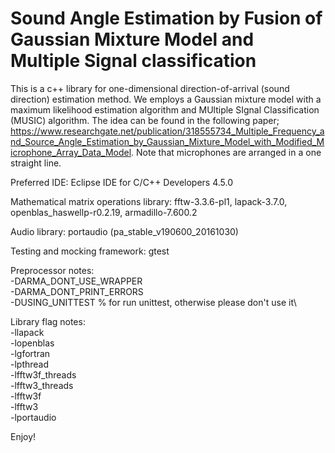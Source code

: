 # Sound Angle Estimation by Fusion of Gaussian Mixture Model and Multiple Signal classification

This is a c++ library for one-dimensional direction-of-arrival (sound direction) estimation method.
We employs a Gaussian mixture model with a maximum likelihood estimation algorithm and MUltiple SIgnal Classification (MUSIC) algorithm.
The idea can be found in the following paper; https://www.researchgate.net/publication/318555734_Multiple_Frequency_and_Source_Angle_Estimation_by_Gaussian_Mixture_Model_with_Modified_Microphone_Array_Data_Model.
Note that microphones are arranged in a one straight line.

Preferred IDE: Eclipse IDE for C/C++ Developers 4.5.0

Mathematical matrix operations library: fftw-3.3.6-pl1, lapack-3.7.0, openblas_haswellp-r0.2.19, armadillo-7.600.2

Audio library: portaudio (pa_stable_v190600_20161030)

Testing and mocking framework: gtest

Preprocessor notes:\
-DARMA_DONT_USE_WRAPPER\
-DARMA_DONT_PRINT_ERRORS\
-DUSING_UNITTEST % for run unittest, otherwise please don't use it\

Library flag notes:\
-llapack\
-lopenblas\
-lgfortran\
-lpthread\
-lfftw3f_threads\
-lfftw3_threads\
-lfftw3f\
-lfftw3\
-lportaudio

Enjoy!
